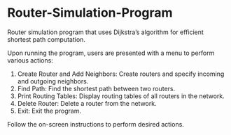 # Router-Simulation-Program

Router simulation program that uses Dijkstra’s algorithm for efficient shortest path computation.

Upon running the program, users are presented with a menu to perform various actions:

1. Create Router and Add Neighbors: Create routers and specify incoming and outgoing neighbors.
2. Find Path: Find the shortest path between two routers.
3. Print Routing Tables: Display routing tables of all routers in the network.
4. Delete Router: Delete a router from the network.
5. Exit: Exit the program.

Follow the on-screen instructions to perform desired actions.
